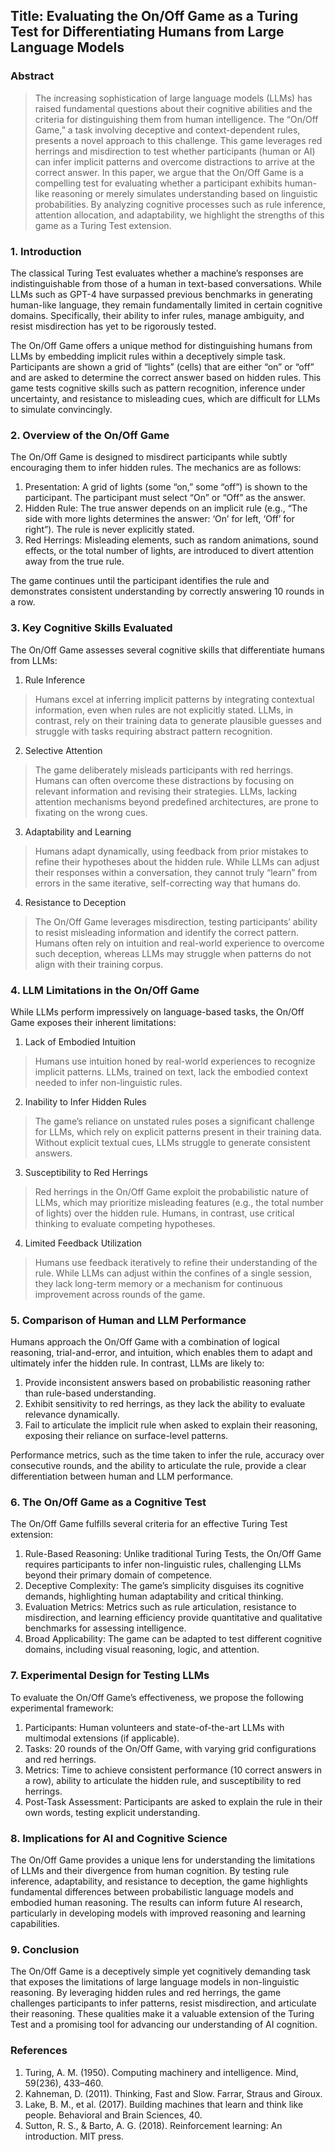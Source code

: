 ## Title: Evaluating the On/Off Game as a Turing Test for Differentiating Humans from Large Language Models

### Abstract

> The increasing sophistication of large language models (LLMs) has raised fundamental questions about their cognitive abilities and the criteria for distinguishing them from human intelligence. The “On/Off Game,” a task involving deceptive and context-dependent rules, presents a novel approach to this challenge. This game leverages red herrings and misdirection to test whether participants (human or AI) can infer implicit patterns and overcome distractions to arrive at the correct answer. In this paper, we argue that the On/Off Game is a compelling test for evaluating whether a participant exhibits human-like reasoning or merely simulates understanding based on linguistic probabilities. By analyzing cognitive processes such as rule inference, attention allocation, and adaptability, we highlight the strengths of this game as a Turing Test extension.

### 1. Introduction

The classical Turing Test evaluates whether a machine’s responses are indistinguishable from those of a human in text-based conversations. While LLMs such as GPT-4 have surpassed previous benchmarks in generating human-like language, they remain fundamentally limited in certain cognitive domains. Specifically, their ability to infer rules, manage ambiguity, and resist misdirection has yet to be rigorously tested.

The On/Off Game offers a unique method for distinguishing humans from LLMs by embedding implicit rules within a deceptively simple task. Participants are shown a grid of “lights” (cells) that are either “on” or “off” and are asked to determine the correct answer based on hidden rules. This game tests cognitive skills such as pattern recognition, inference under uncertainty, and resistance to misleading cues, which are difficult for LLMs to simulate convincingly.

### 2. Overview of the On/Off Game

The On/Off Game is designed to misdirect participants while subtly encouraging them to infer hidden rules. The mechanics are as follows:
1.	Presentation: A grid of lights (some “on,” some “off”) is shown to the participant. The participant must select “On” or “Off” as the answer.
2.	Hidden Rule: The true answer depends on an implicit rule (e.g., “The side with more lights determines the answer: ‘On’ for left, ‘Off’ for right”). The rule is never explicitly stated.
3.	Red Herrings: Misleading elements, such as random animations, sound effects, or the total number of lights, are introduced to divert attention away from the true rule.

The game continues until the participant identifies the rule and demonstrates consistent understanding by correctly answering 10 rounds in a row.

### 3. Key Cognitive Skills Evaluated

The On/Off Game assesses several cognitive skills that differentiate humans from LLMs:

1.	Rule Inference
> Humans excel at inferring implicit patterns by integrating contextual information, even when rules are not explicitly stated. LLMs, in contrast, rely on their training data to generate plausible guesses and struggle with tasks requiring abstract pattern recognition.

2.	Selective Attention
> The game deliberately misleads participants with red herrings. Humans can often overcome these distractions by focusing on relevant information and revising their strategies. LLMs, lacking attention mechanisms beyond predefined architectures, are prone to fixating on the wrong cues.

3.	Adaptability and Learning
> Humans adapt dynamically, using feedback from prior mistakes to refine their hypotheses about the hidden rule. While LLMs can adjust their responses within a conversation, they cannot truly “learn” from errors in the same iterative, self-correcting way that humans do.

4.	Resistance to Deception
> The On/Off Game leverages misdirection, testing participants’ ability to resist misleading information and identify the correct pattern. Humans often rely on intuition and real-world experience to overcome such deception, whereas LLMs may struggle when patterns do not align with their training corpus.

### 4. LLM Limitations in the On/Off Game

While LLMs perform impressively on language-based tasks, the On/Off Game exposes their inherent limitations:
1.	Lack of Embodied Intuition
> Humans use intuition honed by real-world experiences to recognize implicit patterns. LLMs, trained on text, lack the embodied context needed to infer non-linguistic rules.

2.	Inability to Infer Hidden Rules
> The game’s reliance on unstated rules poses a significant challenge for LLMs, which rely on explicit patterns present in their training data. Without explicit textual cues, LLMs struggle to generate consistent answers.

3.	Susceptibility to Red Herrings
> Red herrings in the On/Off Game exploit the probabilistic nature of LLMs, which may prioritize misleading features (e.g., the total number of lights) over the hidden rule. Humans, in contrast, use critical thinking to evaluate competing hypotheses.

4.	Limited Feedback Utilization
> Humans use feedback iteratively to refine their understanding of the rule. While LLMs can adjust within the confines of a single session, they lack long-term memory or a mechanism for continuous improvement across rounds of the game.

### 5. Comparison of Human and LLM Performance

Humans approach the On/Off Game with a combination of logical reasoning, trial-and-error, and intuition, which enables them to adapt and ultimately infer the hidden rule. In contrast, LLMs are likely to:
1.	Provide inconsistent answers based on probabilistic reasoning rather than rule-based understanding.
2.	Exhibit sensitivity to red herrings, as they lack the ability to evaluate relevance dynamically.
3.	Fail to articulate the implicit rule when asked to explain their reasoning, exposing their reliance on surface-level patterns.

Performance metrics, such as the time taken to infer the rule, accuracy over consecutive rounds, and the ability to articulate the rule, provide a clear differentiation between human and LLM performance.

### 6. The On/Off Game as a Cognitive Test

The On/Off Game fulfills several criteria for an effective Turing Test extension:
1.	Rule-Based Reasoning: Unlike traditional Turing Tests, the On/Off Game requires participants to infer non-linguistic rules, challenging LLMs beyond their primary domain of competence.
2.	Deceptive Complexity: The game’s simplicity disguises its cognitive demands, highlighting human adaptability and critical thinking.
3.	Evaluation Metrics: Metrics such as rule articulation, resistance to misdirection, and learning efficiency provide quantitative and qualitative benchmarks for assessing intelligence.
4.	Broad Applicability: The game can be adapted to test different cognitive domains, including visual reasoning, logic, and attention.

### 7. Experimental Design for Testing LLMs

To evaluate the On/Off Game’s effectiveness, we propose the following experimental framework:
1.	Participants: Human volunteers and state-of-the-art LLMs with multimodal extensions (if applicable).
2.	Tasks: 20 rounds of the On/Off Game, with varying grid configurations and red herrings.
3.	Metrics: Time to achieve consistent performance (10 correct answers in a row), ability to articulate the hidden rule, and susceptibility to red herrings.
4.	Post-Task Assessment: Participants are asked to explain the rule in their own words, testing explicit understanding.

### 8. Implications for AI and Cognitive Science

The On/Off Game provides a unique lens for understanding the limitations of LLMs and their divergence from human cognition. By testing rule inference, adaptability, and resistance to deception, the game highlights fundamental differences between probabilistic language models and embodied human reasoning. The results can inform future AI research, particularly in developing models with improved reasoning and learning capabilities.

### 9. Conclusion

The On/Off Game is a deceptively simple yet cognitively demanding task that exposes the limitations of large language models in non-linguistic reasoning. By leveraging hidden rules and red herrings, the game challenges participants to infer patterns, resist misdirection, and articulate their reasoning. These qualities make it a valuable extension of the Turing Test and a promising tool for advancing our understanding of AI cognition.

### References
1.	Turing, A. M. (1950). Computing machinery and intelligence. Mind, 59(236), 433–460.
2.	Kahneman, D. (2011). Thinking, Fast and Slow. Farrar, Straus and Giroux.
3.	Lake, B. M., et al. (2017). Building machines that learn and think like people. Behavioral and Brain Sciences, 40.
4.	Sutton, R. S., & Barto, A. G. (2018). Reinforcement learning: An introduction. MIT press.